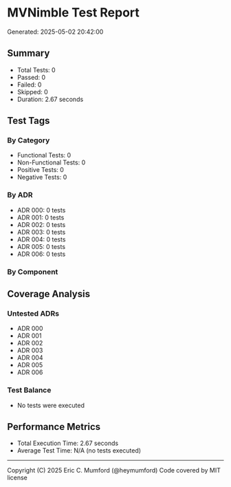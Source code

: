# MVNimble Test Report

Generated: 2025-05-02 20:42:00

## Summary

* Total Tests: 0
* Passed: 0
* Failed: 0
* Skipped: 0
* Duration: 2.67 seconds

## Test Tags

### By Category

* Functional Tests: 0
* Non-Functional Tests: 0
* Positive Tests: 0
* Negative Tests: 0

### By ADR

* ADR 000: 0 tests
* ADR 001: 0 tests
* ADR 002: 0 tests
* ADR 003: 0 tests
* ADR 004: 0 tests
* ADR 005: 0 tests
* ADR 006: 0 tests

### By Component


## Coverage Analysis

### Untested ADRs

* ADR 000
* ADR 001
* ADR 002
* ADR 003
* ADR 004
* ADR 005
* ADR 006

### Test Balance

* No tests were executed

## Performance Metrics

* Total Execution Time: 2.67 seconds
* Average Test Time: N/A (no tests executed)



---
Copyright (C) 2025 Eric C. Mumford (@heymumford) Code covered by MIT license
